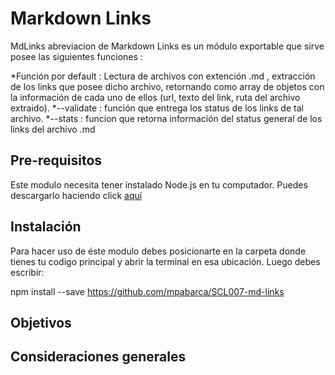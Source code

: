 # Markdown Links

MdLinks abreviacion de Markdown Links es un módulo exportable que sirve posee las siguientes funciones : 

*Función por default : Lectura de archivos con extención .md , extracción de los links que posee dicho archivo, retornando como array de objetos con la información de cada uno de ellos (url, texto del link, ruta del archivo extraido).
*--validate : función que entrega los status de los links de tal archivo.
*--stats : funcion que retorna información del status general de los links del archivo .md
## Pre-requisitos
Este modulo necesita tener instalado Node.js en tu computador.
Puedes descargarlo haciendo click [aquí](https://nodejs.org/en/)

## Instalación
Para hacer uso de éste modulo debes posicionarte en la carpeta donde tienes tu codigo principal y abrir la terminal en esa ubicación. Luego debes escribir: 

npm install --save https://github.com/mpabarca/SCL007-md-links


## Objetivos


## Consideraciones generales



